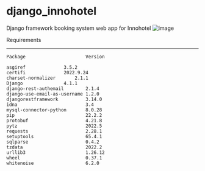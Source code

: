 # django_innohotel
Django framework booking system web app for Innohotel
![image](https://user-images.githubusercontent.com/66723821/194286778-c5ee9dc3-1959-42eb-be99-14689e74aa85.png)

Requirements
---------------------------- ---------
	Package                      Version

	asgiref			     3.5.2
	certifi			     2022.9.24
	charset-normalizer 	     2.1.1
	Django			     4.1.1
	django-rest-authemail	     2.1.4
	django-use-email-as-username 1.2.0
	djangorestframework 	     3.14.0
	idna                         3.4
	mysql-connector-python       8.0.28
	pip                          22.2.2
	protobuf                     4.21.8
	pytz                         2022.5
	requests                     2.28.1
	setuptools                   65.4.1
	sqlparse                     0.4.2
	tzdata                       2022.2
	urllib3                      1.26.12
	wheel                        0.37.1
	whitenoise                   6.2.0
